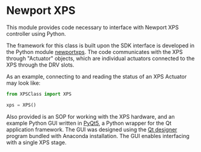 # Newport XPS

This module provides code necessary to interface with Newport XPS controller using Python.

The framework for this class is built upon the SDK interface is developed in the Python module [newportxps](https://github.com/pyepics/newportxps). The code communicates with the XPS through "Actuator" objects, which are individual actuators connected to the XPS through the DRV slots.

As an example, connecting to and reading the status of an XPS Actuator may look like:
```python
from XPSClass import XPS

xps = XPS()
```

Also provided is an SOP for working with the XPS hardware, and an example Python GUI written in [PyQt5](https://www.riverbankcomputing.com/software/pyqt/intro), a Python wrapper for the Qt application framework. The GUI was designed using the [Qt designer](https://doc.qt.io/qt-5/qtdesigner-manual.html) program bundled with Anaconda installation. The GUI enables interfacing with a single XPS stage.
